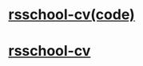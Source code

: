 # [rsschool-cv(code)](https://david-yarovyi.github.io/rsschool-cv/)
# [rsschool-cv](https://david-yarovyi.github.io/rsschool-cv/cv)
